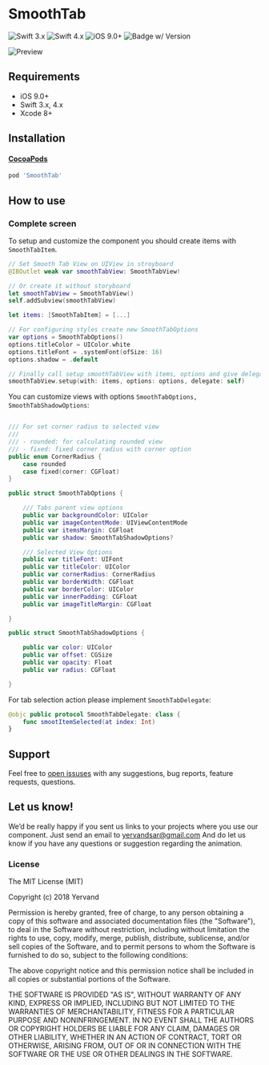 # SmoothTab

![Swift 3.x](https://img.shields.io/badge/Swift-3.x-blue.svg)
![Swift 4.x](https://img.shields.io/badge/Swift-4.x-orange.svg)
![iOS 9.0+](https://img.shields.io/badge/iOS-9.0+-green.svg)
![Badge w/ Version](https://img.shields.io/cocoapods/v/SmoothTab.svg)

![Preview](preview.png)

## Requirements

* iOS 9.0+
* Swift 3.x, 4.x
* Xcode 8+

## Installation

#### [CocoaPods](https://cocoapods.org/)

```ruby
pod 'SmoothTab'
```

## How to use

### Complete screen

To setup and customize the component you should create items with  `SmoothTabItem`.

```swift
// Set Smooth Tab View on UIView in stroyboard
@IBOutlet weak var smoothTabView: SmoothTabView!

// Or create it without storyboard
let smoothTabView = SmoothTabView()
self.addSubview(smoothTabView)

let items: [SmoothTabItem] = [...]

// For configuring styles create new SmoothTabOptions
var options = SmoothTabOptions()
options.titleColor = UIColor.white
options.titleFont = .systemFont(ofSize: 16)
options.shadow = .default

// Finally call setup smoothTabView with items, options and give delegate
smoothTabView.setup(with: items, options: options, delegate: self)
```

You can customize views with options `SmoothTabOptions, SmoothTabShadowOptions`:
```swift

/// For set corner radius to selected view
///
/// - rounded: for calculating rounded view
/// - fixed: fixed corner radius with corner option
public enum CornerRadius {
	case rounded
	case fixed(corner: CGFloat)
}

public struct SmoothTabOptions {

	/// Tabs parent view options
	public var backgroundColor: UIColor
	public var imageContentMode: UIViewContentMode
	public var itemsMargin: CGFloat
	public var shadow: SmoothTabShadowOptions?

	/// Selected View Options
	public var titleFont: UIFont
	public var titleColor: UIColor
	public var cornerRadius: CornerRadius
	public var borderWidth: CGFloat
	public var borderColor: UIColor
	public var innerPadding: CGFloat
	public var imageTitleMargin: CGFloat

}

public struct SmoothTabShadowOptions {

	public var color: UIColor
	public var offset: CGSize
	public var opacity: Float
	public var radius: CGFloat

}
```

For tab selection action please implement  `SmoothTabDelegate`:

```swift
@objc public protocol SmoothTabDelegate: class {
    func smootItemSelected(at index: Int)
}
```

## Support

Feel free to [open issuses](https://github.com/yervandsar/SmoothTab/issues/new) with any suggestions, bug reports, feature requests, questions.

## Let us know!

We’d be really happy if you sent us links to your projects where you use our component. Just send an email to yervandsar@gmail.com And do let us know if you have any questions or suggestion regarding the animation.


### License

The MIT License (MIT)

Copyright (c) 2018 Yervand

Permission is hereby granted, free of charge, to any person obtaining a copy
of this software and associated documentation files (the "Software"), to deal
in the Software without restriction, including without limitation the rights
to use, copy, modify, merge, publish, distribute, sublicense, and/or sell
copies of the Software, and to permit persons to whom the Software is
furnished to do so, subject to the following conditions:

The above copyright notice and this permission notice shall be included in all
copies or substantial portions of the Software.

THE SOFTWARE IS PROVIDED "AS IS", WITHOUT WARRANTY OF ANY KIND, EXPRESS OR
IMPLIED, INCLUDING BUT NOT LIMITED TO THE WARRANTIES OF MERCHANTABILITY,
FITNESS FOR A PARTICULAR PURPOSE AND NONINFRINGEMENT. IN NO EVENT SHALL THE
AUTHORS OR COPYRIGHT HOLDERS BE LIABLE FOR ANY CLAIM, DAMAGES OR OTHER
LIABILITY, WHETHER IN AN ACTION OF CONTRACT, TORT OR OTHERWISE, ARISING FROM,
OUT OF OR IN CONNECTION WITH THE SOFTWARE OR THE USE OR OTHER DEALINGS IN THE
SOFTWARE.
